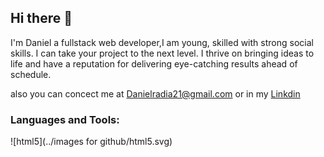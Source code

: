 ## Hi there 👋

I'm Daniel a fullstack web developer,I am young, skilled with strong social skills. I can take your project to the next level. I thrive on bringing ideas to life and have a reputation for delivering eye-catching results ahead of schedule.

also you can concect me at Danielradia21@gmail.com or in my [Linkdin](https://www.linkedin.com/in/itsdanielradia/)

### Languages and Tools:
![html5](../images for github/html5.svg)
